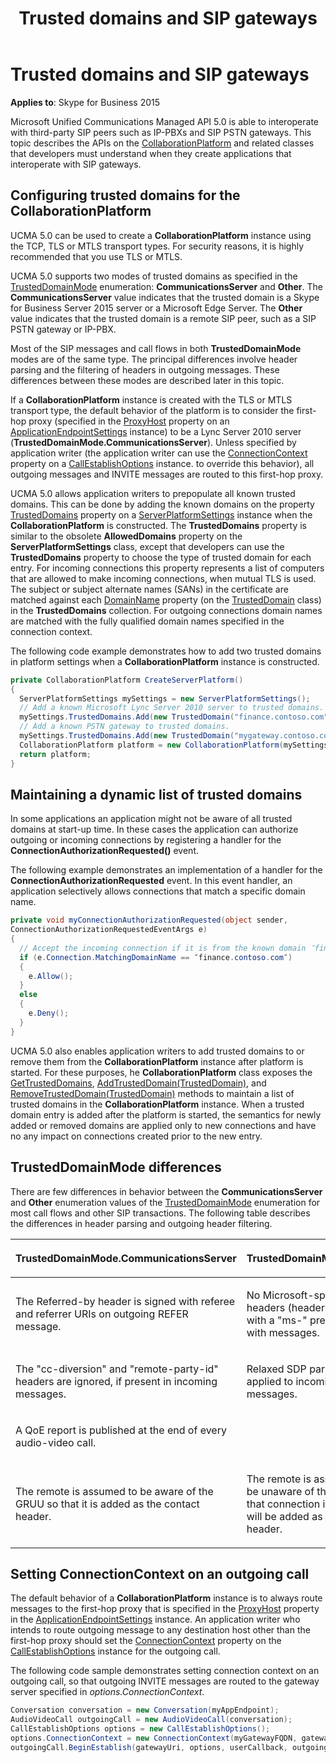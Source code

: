 ﻿---
title: Trusted domains and SIP gateways
TOCTitle: Trusted domains and SIP gateways
ms:assetid: 924e3808-eb50-4b25-afd1-818744f2b8e3
ms:mtpsurl: https://msdn.microsoft.com/en-us/library/Dn466047(v=office.16)
ms:contentKeyID: 65239984
ms.date: 07/27/2015
mtps_version: v=office.16
dev_langs:
- csharp
---

# Trusted domains and SIP gateways


**Applies to**: Skype for Business 2015

 

Microsoft Unified Communications Managed API 5.0 is able to interoperate with third-party SIP peers such as IP-PBXs and SIP PSTN gateways. This topic describes the APIs on the [CollaborationPlatform](https://msdn.microsoft.com/en-us/library/hh385176\(v=office.16\)) and related classes that developers must understand when they create applications that interoperate with SIP gateways.

## Configuring trusted domains for the CollaborationPlatform

UCMA 5.0 can be used to create a **CollaborationPlatform** instance using the TCP, TLS or MTLS transport types. For security reasons, it is highly recommended that you use TLS or MTLS.

UCMA 5.0 supports two modes of trusted domains as specified in the [TrustedDomainMode](https://msdn.microsoft.com/en-us/library/hh381100\(v=office.16\)) enumeration: **CommunicationsServer** and **Other**. The **CommunicationsServer** value indicates that the trusted domain is a Skype for Business Server 2015 server or a Microsoft Edge Server. The **Other** value indicates that the trusted domain is a remote SIP peer, such as a SIP PSTN gateway or IP-PBX.

Most of the SIP messages and call flows in both **TrustedDomainMode** modes are of the same type. The principal differences involve header parsing and the filtering of headers in outgoing messages. These differences between these modes are described later in this topic.

If a **CollaborationPlatform** instance is created with the TLS or MTLS transport type, the default behavior of the platform is to consider the first-hop proxy (specified in the [ProxyHost](https://msdn.microsoft.com/en-us/library/hh381683\(v=office.16\)) property on an [ApplicationEndpointSettings](https://msdn.microsoft.com/en-us/library/hh349433\(v=office.16\)) instance) to be a Lync Server 2010 server (**TrustedDomainMode.CommunicationsServer**). Unless specified by application writer (the application writer can use the [ConnectionContext](https://msdn.microsoft.com/en-us/library/hh380911\(v=office.16\)) property on a [CallEstablishOptions](https://msdn.microsoft.com/en-us/library/hh381079\(v=office.16\)) instance. to override this behavior), all outgoing messages and INVITE messages are routed to this first-hop proxy.

UCMA 5.0 allows application writers to prepopulate all known trusted domains. This can be done by adding the known domains on the property [TrustedDomains](https://msdn.microsoft.com/en-us/library/hh348697\(v=office.16\)) property on a [ServerPlatformSettings](https://msdn.microsoft.com/en-us/library/hh382156\(v=office.16\)) instance when the **CollaborationPlatform** is constructed. The **TrustedDomains** property is similar to the obsolete **AllowedDomains** property on the **ServerPlatformSettings** class, except that developers can use the **TrustedDomains** property to choose the type of trusted domain for each entry. For incoming connections this property represents a list of computers that are allowed to make incoming connections, when mutual TLS is used. The subject or subject alternate names (SANs) in the certificate are matched against each [DomainName](https://msdn.microsoft.com/en-us/library/hh384107\(v=office.16\)) property (on the [TrustedDomain](https://msdn.microsoft.com/en-us/library/hh385045\(v=office.16\)) class) in the **TrustedDomains** collection. For outgoing connections domain names are matched with the fully qualified domain names specified in the connection context.

The following code example demonstrates how to add two trusted domains in platform settings when a **CollaborationPlatform** instance is constructed.

``` csharp
private CollaborationPlatform CreateServerPlatform()
{
  ServerPlatformSettings mySettings = new ServerPlatformSettings();
  // Add a known Microsoft Lync Server 2010 server to trusted domains.
  mySettings.TrustedDomains.Add(new TrustedDomain("finance.contoso.com")); 
  // Add a known PSTN gateway to trusted domains.
  mySettings.TrustedDomains.Add(new TrustedDomain("mygateway.contoso.com"), TrustedDomainMode.Other); 
  CollaborationPlatform platform = new CollaborationPlatform(mySettings);
  return platform;
}
```

## Maintaining a dynamic list of trusted domains

In some applications an application might not be aware of all trusted domains at start-up time. In these cases the application can authorize outgoing or incoming connections by registering a handler for the **ConnectionAuthorizationRequested()** event.

The following example demonstrates an implementation of a handler for the **ConnectionAuthorizationRequested** event. In this event handler, an application selectively allows connections that match a specific domain name.

``` csharp
private void myConnectionAuthorizationRequested(object sender, 
ConnectionAuthorizationRequestedEventArgs e)
{
  // Accept the incoming connection if it is from the known domain ″finance.contoso.com″, otherwise deny it.
  if (e.Connection.MatchingDomainName == ″finance.contoso.com″)
  {
    e.Allow();
  }
  else
  {
    e.Deny();
  }
}
```

UCMA 5.0 also enables application writers to add trusted domains to or remove them from the **CollaborationPlatform** instance after platform is started. For these purposes, he **CollaborationPlatform** class exposes the [GetTrustedDomains](https://msdn.microsoft.com/en-us/library/hh366279\(v=office.16\)), [AddTrustedDomain(TrustedDomain)](https://msdn.microsoft.com/en-us/library/hh383029\(v=office.16\)), and [RemoveTrustedDomain(TrustedDomain)](https://msdn.microsoft.com/en-us/library/hh349579\(v=office.16\)) methods to maintain a list of trusted domains in the **CollaborationPlatform** instance. When a trusted domain entry is added after the platform is started, the semantics for newly added or removed domains are applied only to new connections and have no any impact on connections created prior to the new entry.

## TrustedDomainMode differences

There are few differences in behavior between the **CommunicationsServer** and **Other** enumeration values of the [TrustedDomainMode](https://msdn.microsoft.com/en-us/library/hh381100\(v=office.16\)) enumeration for most call flows and other SIP transactions. The following table describes the differences in header parsing and outgoing header filtering.

<table>
<colgroup>
<col style="width: 50%" />
<col style="width: 50%" />
</colgroup>
<thead>
<tr class="header">
<th><p>TrustedDomainMode.CommunicationsServer</p></th>
<th><p>TrustedDomainMode.Other</p></th>
</tr>
</thead>
<tbody>
<tr class="odd">
<td><p>The Referred-by header is signed with referee and referrer URIs on outgoing REFER message.</p></td>
<td><p>No Microsoft-specific headers (headers starting with a &quot;ms-&quot; prefix ) go out with messages.</p></td>
</tr>
<tr class="even">
<td><p>The &quot;cc-diversion&quot; and &quot;remote-party-id&quot; headers are ignored, if present in incoming messages.</p></td>
<td><p>Relaxed SDP parsing is applied to incoming messages.</p></td>
</tr>
<tr class="odd">
<td><p>A QoE report is published at the end of every audio-video call.</p></td>
<td><p> </p></td>
</tr>
<tr class="even">
<td><p>The remote is assumed to be aware of the GRUU so that it is added as the contact header.</p></td>
<td><p>The remote is assumed to be unaware of the GRUU so that connection information will be added as the contact header.</p></td>
</tr>
</tbody>
</table>


## Setting ConnectionContext on an outgoing call

The default behavior of a **CollaborationPlatform** instance is to always route messages to the first-hop proxy that is specified in the [ProxyHost](https://msdn.microsoft.com/en-us/library/hh381683\(v=office.16\)) property in the [ApplicationEndpointSettings](https://msdn.microsoft.com/en-us/library/hh349433\(v=office.16\)) instance. An application writer who intends to route outgoing message to any destination host other than the first-hop proxy should set the [ConnectionContext](https://msdn.microsoft.com/en-us/library/hh380911\(v=office.16\)) property on the [CallEstablishOptions](https://msdn.microsoft.com/en-us/library/hh381079\(v=office.16\)) instance for the outgoing call.

The following code sample demonstrates setting connection context on an outgoing call, so that outgoing INVITE messages are routed to the gateway server specified in *options.ConnectionContext*.

``` csharp
Conversation conversation = new Conversation(myAppEndpoint);
AudioVideoCall outgoingCall = new AudioVideoCall(conversation);
CallEstablishOptions options = new CallEstablishOptions();
options.ConnectionContext = new ConnectionContext(myGatewayFQDN, gatewayPort);
outgoingCall.BeginEstablish(gatewayUri, options, userCallback, outgoingCall);
```

